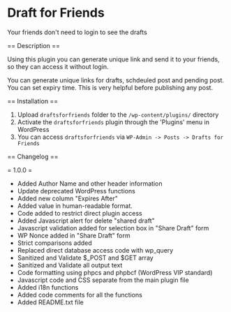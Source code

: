 # Draft for Friends

Your friends don't need to login to see the drafts

== Description ==

Using this plugin you can generate unique link and send it to your friends, so they can access it without login. 

You can generate unique links for drafts, schdeuled post and pending post. You can set expiry time. This is very helpful before publishing any post. 


== Installation ==

1. Upload `draftsforfriends` folder to the `/wp-content/plugins/` directory
2. Activate the `draftsforfriends` plugin through the 'Plugins' menu in WordPress
3. You can access `draftsforfriends` via `WP-Admin -> Posts -> Drafts for Friends`


== Changelog ==

= 1.0.0 =
* Added Author Name and other header information
* Update deprecated WordPress functions
* Added new column "Expires After"
* Added value in human-readable format.
* Code added to restrict direct plugin access
* Added Javascript alert for delete "shared draft"
* Javascript validation added for selection box in "Share Draft" form
* WP Nonce added in  "Share Draft" form
* Strict comparisons added
* Replaced direct database access code with wp_query
* Sanitized and Validate $_POST and $GET array 
* Sanitized and Validate all output text
* Code formatting using phpcs and phpbcf (WordPress VIP standard)
* Javascript code and CSS separate from the main plugin file
* Added i18n functions
* Added code comments for all the functions
* Added README.txt file
